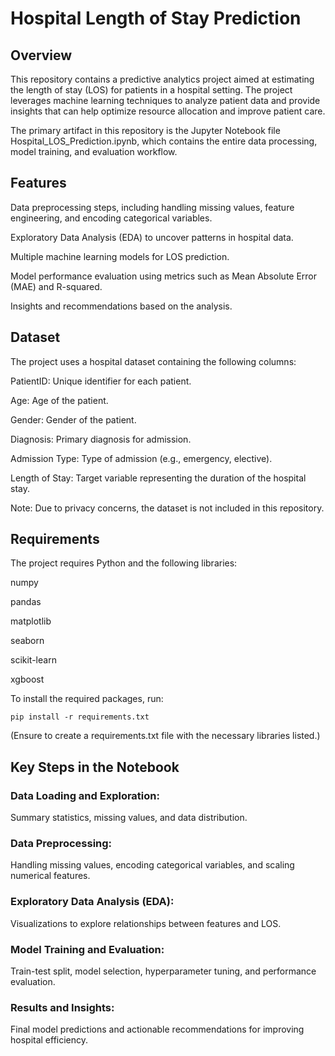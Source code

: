 # Hospital Length of Stay Prediction
 
## Overview

This repository contains a predictive analytics project aimed at estimating the length of stay (LOS) for patients in a hospital setting. The project leverages machine learning techniques to analyze patient data and provide insights that can help optimize resource allocation and improve patient care.

The primary artifact in this repository is the Jupyter Notebook file Hospital_LOS_Prediction.ipynb, which contains the entire data processing, model training, and evaluation workflow.

## Features

Data preprocessing steps, including handling missing values, feature engineering, and encoding categorical variables.

Exploratory Data Analysis (EDA) to uncover patterns in hospital data.

Multiple machine learning models for LOS prediction.

Model performance evaluation using metrics such as Mean Absolute Error (MAE) and R-squared.

Insights and recommendations based on the analysis.

## Dataset

The project uses a hospital dataset containing the following columns:

PatientID: Unique identifier for each patient.

Age: Age of the patient.

Gender: Gender of the patient.

Diagnosis: Primary diagnosis for admission.

Admission Type: Type of admission (e.g., emergency, elective).

Length of Stay: Target variable representing the duration of the hospital stay.

Note: Due to privacy concerns, the dataset is not included in this repository.

## Requirements

The project requires Python and the following libraries:

numpy

pandas

matplotlib

seaborn

scikit-learn

xgboost 

To install the required packages, run:

```
pip install -r requirements.txt
```

(Ensure to create a requirements.txt file with the necessary libraries listed.)


## Key Steps in the Notebook

### Data Loading and Exploration:

Summary statistics, missing values, and data distribution.

### Data Preprocessing:

Handling missing values, encoding categorical variables, and scaling numerical features.

### Exploratory Data Analysis (EDA):

Visualizations to explore relationships between features and LOS.

### Model Training and Evaluation:

Train-test split, model selection, hyperparameter tuning, and performance evaluation.

### Results and Insights:

Final model predictions and actionable recommendations for improving hospital efficiency.
